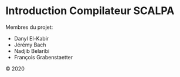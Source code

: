 # Introduction Compilateur SCALPA

Membres du projet:

- Danyl El-Kabir
- Jérémy Bach
- Nadjib Belaribi
- François Grabenstaetter

© 2020
